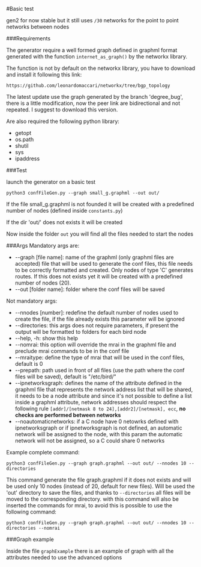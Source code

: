 #Basic test

gen2 for now stable but it still uses `/30` networks for the point to point networks between nodes 

###Requirements

The generator require a well formed graph defined in graphml format generated with the function `internet_as_graph()` by the networkx library.

The function is not by default on the networkx library, you have to download and install it following this link:

`https://github.com/leonardomaccari/networkx/tree/bgp_topology`

The latest update use the graph generated by the branch 'degree_bug', there is a little modification, now the peer link are bidirectional and not repeated.
I suggest to download this version.

Are also required the following python library:
* getopt
* os.path
* shutil
* sys
* ipaddress

###Test

launch the generator on a basic test

`python3 confFileGen.py --graph small_g.graphml --out out/`

If the file small_g.graphml is not founded it will be created with a predefined number of nodes (defined inside `constants.py`)

If the dir 'out/' does not exists it will be created

Now inside the folder `out` you will find all the files needed to start the nodes

###Args
Mandatory args are: 
*    --graph [file name]: name of the graphml (only graphml files are accepted) file that will be used to generate the conf files, this file needs to be correctly formatted and created. Only nodes of type 'C' generates routes. If this does not exists yet it will be created with a predefined number of nodes (20).
*    --out [folder name]: folder where the conf files will be saved

Not mandatory args:
*    --nnodes [number]: redefine the default number of nodes used to create the file, if the file already exists this parameter will be ignored
*    --directories: this args does not require parameters, if present the output will be formatted to folders for each bird node
*    --help, -h: show this help
*    --nomrai: this option will override the mrai in the graphml file and preclude mrai commands to be in the conf file
*    --mraitype: define the type of mrai that will be used in the conf files, default is 0
*    --prepath: path used in front of all files (use the path where the conf files will be saved), default is "/etc/bird/"
*    --ipnetworksgraph: defines the name of the attribute defined in the graphml file that represents the network address list that will be shared, it needs to be a node attribute and since it's not possible to define a list inside a graphml attribute, network addresses should respect the following rule `[addr]/[netmask 8 to 24],[addr2]/[netmask], ecc`, **no checks are performed between networks**
*    --noautomaticnetworks: if a C node have 0 netowrks defined with ipnetworksgraph or if ipnetworksgraph is not defined, an automatic network will be assigned to the node, with this param the automatic network will not be assigned, so a C could share 0 networks

Example complete command:

`python3 confFileGen.py --graph graph.graphml --out out/ --nnodes 10 --directories`

This command generate the file graph.graphml if it does not exists and will be used only 10 nodes (instead of 20, default for new files).
Will be used the 'out' directory to save the files, and thanks to `--directories` all files will be moved to the corresponding directory. 
with this command will also be inserted the commands for mrai, to avoid this is possible to use the following command:

`python3 confFileGen.py --graph graph.graphml --out out/ --nnodes 10 --directories --nomrai`

###Graph example

Inside the file `graphExample` there is an example of graph with all the attributes needed to use the advanced options